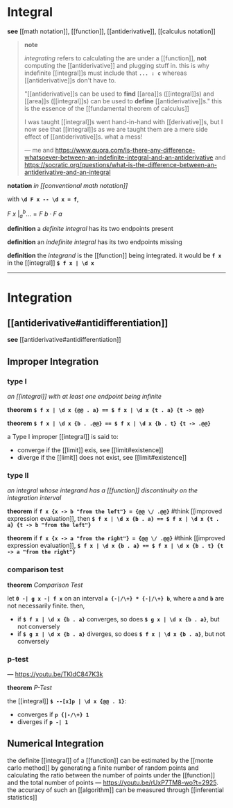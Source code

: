 # Integral

**see** [[math notation]], [[function]], [[antiderivative]], [[calculus notation]]

> **note**
>
> _integrating_ refers to calculating the are under a [[function]], **not** computing the [[antiderivative]] and plugging stuff in. this is why indefinite [[integral]]s must include that **`... : c`** whereas [[antiderivative]]s don't have to.
>
> "[[antiderivative]]s can be used to **find** [[area]]s ([[integral]]s) and [[area]]s ([[integral]]s) can be used to **define** [[antiderivative]]s." this is the essence of the [[fundamental theorem of calculus]]
>
> I was taught [[integral]]s went hand-in-hand with [[derivative]]s, but I now see that [[integral]]s as we are taught them are a mere side effect of [[antiderivative]]s. what a mess!
>
> &mdash; me and <https://www.quora.com/Is-there-any-difference-whatsoever-between-an-indefinite-integral-and-an-antiderivative> and <https://socratic.org/questions/what-is-the-difference-between-an-antiderivative-and-an-integral>

**notation** _in [[conventional math notation]]_

with **`\d F x -- \d x = f`**,

$F\ x\ \bigr|_{a}^{b} \dots = F\ b \cdot F\ a$

**definition** a _definite integral_ has its two endpoints present

**definition** an _indefinite integral_ has its two endpoints missing

**definition** the _integrand_ is the [[function]] being integrated. it would be **`f x`** in the [[integral]] **`$ f x | \d x`**

---

# Integration

## [[antiderivative#antidifferentiation]]

**see** [[antiderivative#antidifferentiation]]

## Improper Integration

### type I

_an [[integral]] with at least one endpoint being infinite_

**theorem** **`$ f x | \d x {@@ . a} == $ f x | \d x {t . a} {t -> @@}`**

**theorem** **`$ f x | \d x {b . .@@} == $ f x | \d x {b . t} {t -> .@@}`**

a Type I improper [[integral]] is said to:

- converge if the [[limit]] exis, see [[limit#existence]]
- diverge if the [[limit]] does not exist, see [[limit#existence]]

### type II

_an integral whose integrand has a [[function]] discontinuity on the integration interval_

**theorem** if **`f x {x -> b "from the left"} = {@@ \/ .@@}`** #think [[improved expression evaluation]], then **`$ f x | \d x {b . a} == $ f x | \d x {t . a} {t -> b "from the left"}`**

**theorem** if **`f x {x -> a "from the right"} = {@@ \/ .@@}`** #think [[improved expression evaluation]], **`$ f x | \d x {b . a} == $ f x | \d x {b . t} {t -> a "from the right"}`**

### comparison test

**theorem** _Comparison Test_

let **`0 -| g x -| f x`** on an interval **`a {-|/\+} * {-|/\+} b`**, where **`a`** and **`b`** are not necessarily finite. then,

- if **`$ f x | \d x {b . a}`** converges, so does **`$ g x | \d x {b . a}`**, but not conversely
- if **`$ g x | \d x {b . a}`** diverges, so does **`$ f x | \d x {b . a}`**, but not conversely

### p-test

&mdash; <https://youtu.be/TKIdC847K3k>

**theorem** _P-Test_

the [[integral]] **`$ --[x]p | \d x {@@ . 1}`**:

- converges if **`p {|-/\+} 1`**
- diverges if **`p -| 1`**

## Numerical Integration

the definite [[integral]] of a [[function]] can be estimated by the [[monte carlo method]] by generating a finite number of random points and calculating the ratio between the number of points under the [[function]] and the total number of points &mdash; <https://youtu.be/rUxP7TM8-wo?t=2925>. the accuracy of such an [[algorithm]] can be measured through [[inferential statistics]]
